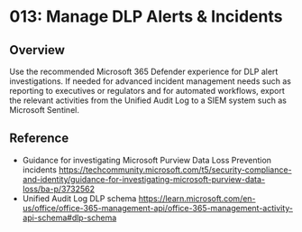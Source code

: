 # 013: Manage DLP Alerts & Incidents

## Overview

Use the recommended Microsoft 365 Defender experience for DLP alert investigations. If needed for advanced incident management needs such as reporting to executives or regulators and for automated workflows, export the relevant activities from the Unified Audit Log to a SIEM system such as Microsoft Sentinel.

## Reference

* Guidance for investigating Microsoft Purview Data Loss Prevention incidents https://techcommunity.microsoft.com/t5/security-compliance-and-identity/guidance-for-investigating-microsoft-purview-data-loss/ba-p/3732562
* Unified Audit Log DLP schema https://learn.microsoft.com/en-us/office/office-365-management-api/office-365-management-activity-api-schema#dlp-schema
